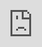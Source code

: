 ```yaml
---
layout: default
permalink: /projects/transient-exposure/
---
```

{% include project-back.html %}

# Transient exposure

### 2021.01. - 2021.09.

Artistic Mixed Reality installation  \| HoloLens 2 

**Technologies:** Unity, C#, MRTK


At 03.09.–04.10.2022, Transient Exposure was presenated as part of the exhibition <a href ="https://codeandmateriality.fki.htw-berlin.de/de/startseite/">Extended Reality – Code and Materiality in Art and Culture</a> of the INKA research group, University of Applied Sciences Berlin.


**Artists:** collective reVerb (Susanne Vincenz, Isabel Robson und Mareike Trillhaas), Berlin and Chitrasena Dance Company, Colombo (Sri Lanka). <a href="https://xr-unites.fki.htw-berlin.de/en/artistic-fellows/" target="_blank">Further information.</a>

**Development:** <a href="https://xr-unites.fki.htw-berlin.de/en/xbpmmm/">XR_Unites team</a>, University of Applied Sciences Berlin

{% include image-gallery.html folder="/uploads/transient/" %}

<div class="video">
    <iframe src="https://player.vimeo.com/video/606456337?h=cb17777b58" 
            style="position:absolute;top:0;left:0;width:100%;height:100%;" 
            frameborder="0" 
            allow="autoplay; fullscreen; picture-in-picture" 
            allowfullscreen>
    </iframe>
</div>

Video and images by Isabel Robson. © reVerb, Chitrasena Dance Company, Sri Lanka, and XR_Unites, HTW Berlin

<script src="https://player.vimeo.com/api/player.js"></script>